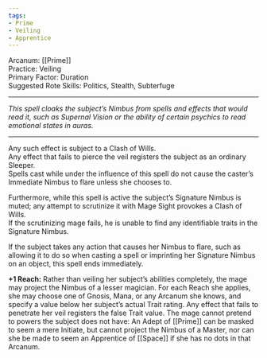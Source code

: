 ```yaml
---
tags:
- Prime
- Veiling
- Apprentice
---
```


Arcanum: [[Prime]]\
Practice: Veiling\
Primary Factor: Duration\
Suggested Rote Skills: Politics, Stealth, Subterfuge

---

_This spell cloaks the subject’s Nimbus from spells and effects that would read it, such as Supernal Vision or the ability of certain psychics to read emotional states in auras._

---

Any such effect is subject to a Clash of Wills.\
Any effect that fails to pierce the veil registers the subject as an ordinary Sleeper.\
Spells cast while under the influence of this spell do not cause the caster’s Immediate Nimbus to flare unless she chooses to.

Furthermore, while this spell is active the subject’s Signature Nimbus is muted; any attempt to scrutinize it with Mage Sight provokes a Clash of Wills.\
If the scrutinizing mage fails, he is unable to find any identifiable traits in the Signature Nimbus.

If the subject takes any action that causes her Nimbus to flare, such as allowing it to do so when casting a spell or imprinting her Signature Nimbus on an object, this spell ends immediately.

**+1 Reach:** Rather than veiling her subject’s abilities completely, the mage may project the Nimbus of a lesser magician. For each Reach she applies, she may choose one of Gnosis, Mana, or any Arcanum she knows, and specify a value below her subject’s actual Trait rating. Any effect that fails to penetrate her veil registers the false Trait value. The mage cannot pretend to powers the subject does not have: An Adept of [[Prime]] can be masked to seem a mere Initiate, but cannot project the Nimbus of a Master, nor can she be made to seem an Apprentice of [[Space]] if she has no dots in that Arcanum.